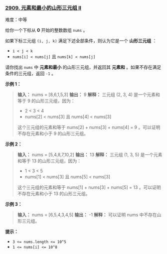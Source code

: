 ### [2909\. 元素和最小的山形三元组 II](https://leetcode.cn/problems/minimum-sum-of-mountain-triplets-ii/)

难度：中等

给你一个下标从 **0** 开始的整数数组 `nums` 。

如果下标三元组 `(i, j, k)` 满足下述全部条件，则认为它是一个 **山形三元组** ：

- `i < j < k`
- `nums[i] < nums[j]` 且 `nums[k] < nums[j]`

请你找出 `nums` 中 **元素和最小** 的山形三元组，并返回其 **元素和** 。如果不存在满足条件的三元组，返回 `-1` 。

**示例 1：**

> **输入：** nums = [8,6,1,5,3]
> **输出：** 9
> **解释：** 三元组 (2, 3, 4) 是一个元素和等于 9 的山形三元组，因为： 
>  
> - 2 < 3 < 4
> - nums[2] < nums[3] 且 nums[4] < nums[3]
>  
> 这个三元组的元素和等于 nums[2] + nums[3] + nums[4] = 9 。可以证明不存在元素和小于 9 的山形三元组。

**示例 2：**

> **输入：** nums = [5,4,8,7,10,2]
> **输出：** 13
> **解释：** 三元组 (1, 3, 5) 是一个元素和等于 13 的山形三元组，因为： 
>  
> - 1 < 3 < 5
> - nums[1] < nums[3] 且 nums[5] < nums[3]
>  
> 这个三元组的元素和等于 nums[1] + nums[3] + nums[5] = 13 。可以证明不存在元素和小于 13 的山形三元组。

**示例 3：**

> **输入：** nums = [6,5,4,3,4,5]
> **输出：** -1
> **解释：** 可以证明 nums 中不存在山形三元组。

**提示：**

- `3 <= nums.length <= 10^5`
- `1 <= nums[i] <= 10^8`

